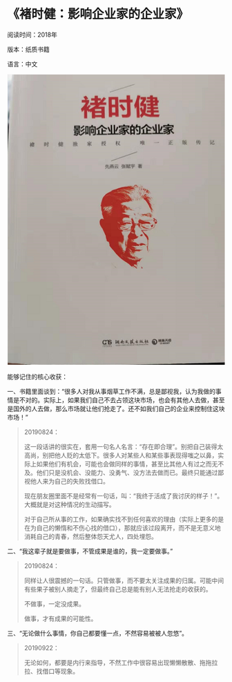 # 《褚时健：影响企业家的企业家》

阅读时间：2018年

版本：纸质书籍

语言：中文

![](../../.gitbook/assets/chu-shi-jian--entrapronear.png)

能够记住的核心收获：

一、书籍里面谈到：“很多人对我从事烟草工作不满，总是鄙视我，认为我做的事情是不对的。实际上，如果我们自己不去占领这块市场，也会有其他人去做，甚至是国外的人去做，那么市场就让他们抢走了。还不如我们自己的企业来控制住这块市场！”

> 20190824：
>
> 这一段话讲的很实在，套用一句名人名言：“存在即合理”。别把自己装得太高尚，别把他人贬的太低下。很多人对某些人和某些事表现得嗤之以鼻，实际上如果他们有机会，可能也会做同样的事情，甚至比其他人有过之而无不及。他们只是没机会、没能力、没勇气、没方法去做而已。最终只能通过鄙视他人来为自己的失败找借口。
>
> 现在朋友圈里面不是经常有一句话，叫：“我终于活成了我讨厌的样子！”。大概就是对这种情况的生动描写。
>
> 对于自己所从事的工作，如果确实找不到任何喜欢的理由（实际上更多的是在为自己的懒惰和不伤心找的借口），那就应该过段离开，而不是无意义地消耗自己的青春，然后整体怨天尤人，四处埋怨。

二、“我这辈子就是要做事，不管成果是谁的，我一定要做事。”

> 20190824：
>
> 同样让人很震撼的一句话。只管做事，而不要太关注成果的归属。可能中间有些果子被别人摘走了，但最终自己总是能有别人无法抢走的收获的。
>
> 不做事，一定没成果。
>
> 做事，才有成果的可能性。

三、“无论做什么事情，你自己都要懂一点，不然容易被被人忽悠”。

> 20190922：
>
> 无论如何，都要是内行来指导，不然工作中很容易出现懒懒散散、拖拖拉拉、找借口等现象。

